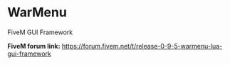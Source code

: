 # WarMenu
FiveM GUI Framework

**FiveM forum link:** https://forum.fivem.net/t/release-0-9-5-warmenu-lua-gui-framework
